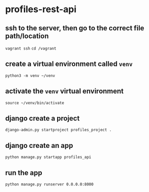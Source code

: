 # profiles-rest-api

## ssh to the server, then go to the correct file path/location
`vagrant ssh`
`cd /vagrant`

## create a virtual environment called `venv`
`python3 -m venv ~/venv`

## activate the `venv` virtual environment
`source ~/venv/bin/activate`

## django create a project
`django-admin.py startproject profiles_project .`

## django create an app
`python manage.py startapp profiles_api`

## run the app
`python manage.py runserver 0.0.0.0:8000`
